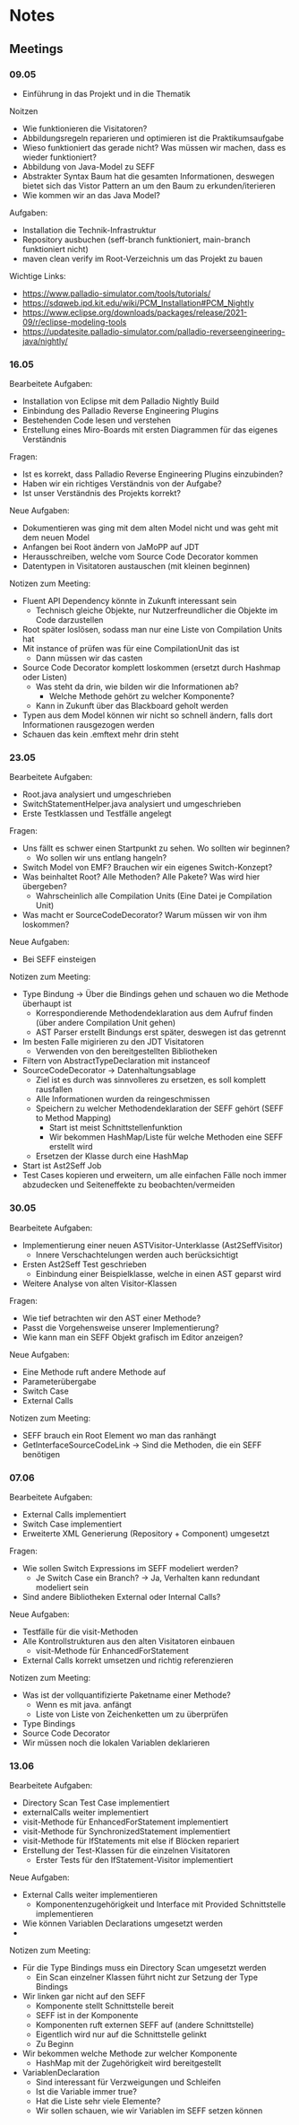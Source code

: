 # Notes

## Meetings

### 09.05

- Einführung in das Projekt und in die Thematik
  
Noitzen
- Wie funktionieren die Visitatoren?
- Abbildungsregeln reparieren und optimieren ist die Praktikumsaufgabe
- Wieso funktioniert das gerade nicht? Was müssen wir machen, dass es wieder funktioniert?
- Abbildung von Java-Model zu SEFF
- Abstrakter Syntax Baum hat die gesamten Informationen, deswegen bietet sich das Vistor Pattern an um den Baum zu erkunden/iterieren
- Wie kommen wir an das Java Model?

Aufgaben:
- Installation die Technik-Infrastruktur
- Repository ausbuchen (seff-branch funktioniert, main-branch funktioniert nicht)
- maven clean verify im Root-Verzeichnis um das Projekt zu bauen

Wichtige Links:
- https://www.palladio-simulator.com/tools/tutorials/
- https://sdqweb.ipd.kit.edu/wiki/PCM_Installation#PCM_Nightly
- https://www.eclipse.org/downloads/packages/release/2021-09/r/eclipse-modeling-tools
- https://updatesite.palladio-simulator.com/palladio-reverseengineering-java/nightly/

### 16.05

Bearbeitete Aufgaben:
- Installation von Eclipse mit dem Palladio Nightly Build
- Einbindung des Palladio Reverse Engineering Plugins
- Bestehenden Code lesen und verstehen
- Erstellung eines Miro-Boards mit ersten Diagrammen für das eigenes Verständnis

Fragen:
- Ist es korrekt, dass Palladio Reverse Engineering Plugins einzubinden?
- Haben wir ein richtiges Verständnis von der Aufgabe?
- Ist unser Verständnis des Projekts korrekt?

Neue Aufgaben:
- Dokumentieren was ging mit dem alten Model nicht und was geht mit dem neuen Model
- Anfangen bei Root ändern von JaMoPP auf JDT
- Herausschreiben, welche vom Source Code Decorator kommen
- Datentypen in Visitatoren austauschen (mit kleinen beginnen)

Notizen zum Meeting:
- Fluent API Dependency könnte in Zukunft interessant sein
  - Technisch gleiche Objekte, nur Nutzerfreundlicher die Objekte im Code darzustellen
- Root später loslösen, sodass man nur eine Liste von Compilation Units hat
- Mit instance of prüfen was für eine CompilationUnit das ist
  - Dann müssen wir das casten
- Source Code Decorator komplett loskommen (ersetzt durch Hashmap oder Listen)
  - Was steht da drin, wie bilden wir die Informationen ab?
    - Welche Methode gehört zu welcher Komponente?
  - Kann in Zukunft über das Blackboard geholt werden
- Typen aus dem Model können wir nicht so schnell ändern, falls dort Informationen rausgezogen werden
- Schauen das kein .emftext mehr drin steht


### 23.05

Bearbeitete Aufgaben:
- Root.java analysiert und umgeschrieben
- SwitchStatementHelper.java analysiert und umgeschrieben
- Erste Testklassen und Testfälle angelegt

Fragen:
- Uns fällt es schwer einen Startpunkt zu sehen. Wo sollten wir beginnen?
  - Wo sollen wir uns entlang hangeln?
- Switch Model von EMF? Brauchen wir ein eigenes Switch-Konzept?
- Was beinhaltet Root? Alle Methoden? Alle Pakete? Was wird hier übergeben?
  - Wahrscheinlich alle Compilation Units (Eine Datei je Compilation Unit)
- Was macht er SourceCodeDecorator? Warum müssen wir von ihm loskommen?

Neue Aufgaben:
- Bei SEFF einsteigen

Notizen zum Meeting:
- Type Bindung -> Über die Bindings gehen und schauen wo die Methode überhaupt ist
  - Korrespondierende Methodendeklaration aus dem Aufruf finden (über andere Compilation Unit gehen)
  - AST Parser erstellt Bindungs erst später, deswegen ist das getrennt
- Im besten Falle migirieren zu den JDT Visitatoren
  - Verwenden von den bereitgestellten Bibliotheken
- Filtern von AbstractTypeDeclaration mit instanceof
- SourceCodeDecorator -> Datenhaltungsablage
  - Ziel ist es durch was sinnvolleres zu ersetzen, es soll komplett rausfallen
  - Alle Informationen wurden da reingeschmissen
  - Speichern zu welcher Methodendeklaration der SEFF gehört (SEFF to Method Mapping)
    - Start ist meist Schnittstellenfunktion
    - Wir bekommen HashMap/Liste für welche Methoden eine SEFF erstellt wird
  - Ersetzen der Klasse durch eine HashMap
- Start ist Ast2Seff Job
- Test Cases kopieren und erweitern, um alle einfachen Fälle noch immer abzudecken und Seiteneffekte zu beobachten/vermeiden

### 30.05
Bearbeitete Aufgaben:
- Implementierung einer neuen ASTVisitor-Unterklasse (Ast2SeffVisitor)
  - Innere Verschachtelungen werden auch berücksichtigt 
- Ersten Ast2Seff Test geschrieben
  - Einbindung einer Beispielklasse, welche in einen AST geparst wird
- Weitere Analyse von alten Visitor-Klassen

Fragen:
- Wie tief betrachten wir den AST einer Methode?
- Passt die Vorgehensweise unserer Implementierung?
- Wie kann man ein SEFF Objekt grafisch im Editor anzeigen?

Neue Aufgaben:
- Eine Methode ruft andere Methode auf
- Parameterübergabe
- Switch Case
- External Calls

Notizen zum Meeting:
- SEFF brauch ein Root Element wo man das ranhängt
- GetInterfaceSourceCodeLink -> Sind die Methoden, die ein SEFF benötigen

### 07.06

Bearbeitete Aufgaben:
- External Calls implementiert
- Switch Case implementiert
- Erweiterte XML Generierung (Repository + Component) umgesetzt

Fragen:
- Wie sollen Switch Expressions im SEFF modeliert werden?
  - Je Switch Case ein Branch? -> Ja, Verhalten kann redundant modeliert sein
- Sind andere Bibliotheken External oder Internal Calls?

Neue Aufgaben:
- Testfälle für die visit-Methoden
- Alle Kontrollstrukturen aus den alten Visitatoren einbauen
  - visit-Methode für EnhancedForStatement 
- External Calls korrekt umsetzen und richtig referenzieren

Notizen zum Meeting:
- Was ist der vollquantifizierte Paketname einer Methode?
  - Wenn es mit java. anfängt 
  - Liste von Liste von Zeichenketten um zu überprüfen
- Type Bindings
- Source Code Decorator
- Wir müssen noch die lokalen Variablen deklarieren

### 13.06

Bearbeitete Aufgaben:
- Directory Scan Test Case implementiert
- externalCalls weiter implementiert
- visit-Methode für EnhancedForStatement implementiert
- visit-Methode für SynchronizedStatement implementiert
- visit-Methode für IfStatements mit else if Blöcken repariert
- Erstellung der Test-Klassen für die einzelnen Visitatoren
  - Erster Tests für den IfStatement-Visitor implementiert

Neue Aufgaben:
- External Calls weiter implementieren
  - Komponentenzugehörigkeit und Interface mit Provided Schnittstelle implementieren
- Wie können Variablen Declarations umgesetzt werden
- 

Notizen zum Meeting:
- Für die Type Bindings muss ein Directory Scan umgesetzt werden
  - Ein Scan einzelner Klassen führt nicht zur Setzung der Type Bindings
- Wir linken gar nicht auf den SEFF
  - Komponente stellt Schnittstelle bereit
  - SEFF ist in der Komponente
  - Komponenten ruft externen SEFF auf (andere Schnittstelle)
  - Eigentlich wird nur auf die Schnittstelle gelinkt
  - Zu Beginn 
- Wir bekommen welche Methode zur welcher Komponente
  - HashMap mit der Zugehörigkeit wird bereitgestellt
- VariablenDeclaration
  - Sind interessant für Verzweigungen und Schleifen
  - Ist die Variable immer true?
  - Hat die Liste sehr viele Elemente?
  - Wir sollen schauen, wie wir Variablen im SEFF setzen können